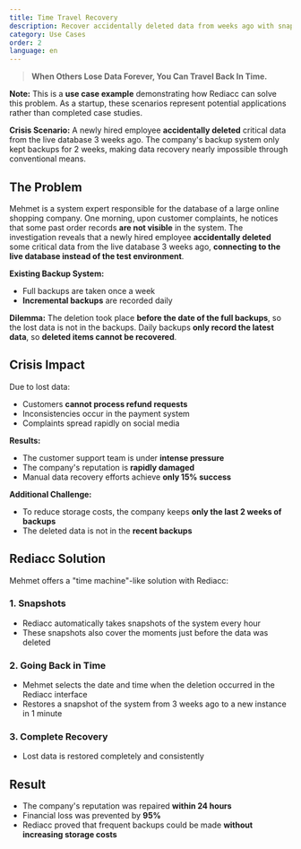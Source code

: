 ```yaml
---
title: Time Travel Recovery
description: Recover accidentally deleted data from weeks ago with snapshot-based time travel.
category: Use Cases
order: 2
language: en
---
```


> **When Others Lose Data Forever, You Can Travel Back In Time.**

**Note:** This is a **use case example** demonstrating how Rediacc can solve this problem. As a startup, these scenarios represent potential applications rather than completed case studies.

**Crisis Scenario:** A newly hired employee **accidentally deleted** critical data from the live database 3 weeks ago. The company's backup system only kept backups for 2 weeks, making data recovery nearly impossible through conventional means.

## The Problem

Mehmet is a system expert responsible for the database of a large online shopping company. One morning, upon customer complaints, he notices that some past order records **are not visible** in the system. The investigation reveals that a newly hired employee **accidentally deleted** some critical data from the live database 3 weeks ago, **connecting to the live database instead of the test environment**.

**Existing Backup System:**
* Full backups are taken once a week
* **Incremental backups** are recorded daily

**Dilemma:** The deletion took place **before the date of the full backups**, so the lost data is not in the backups. Daily backups **only record the latest data**, so **deleted items cannot be recovered**.

## Crisis Impact

Due to lost data:
* Customers **cannot process refund requests**
* Inconsistencies occur in the payment system
* Complaints spread rapidly on social media

**Results:**
* The customer support team is under **intense pressure**
* The company's reputation is **rapidly damaged**
* Manual data recovery efforts achieve **only 15% success**

**Additional Challenge:**
* To reduce storage costs, the company keeps **only the last 2 weeks of backups**
* The deleted data is not in the **recent backups**

## Rediacc Solution

Mehmet offers a "time machine"-like solution with Rediacc:

### 1. **Snapshots**
* Rediacc automatically takes snapshots of the system every hour
* These snapshots also cover the moments just before the data was deleted

### 2. **Going Back in Time**
* Mehmet selects the date and time when the deletion occurred in the Rediacc interface
* Restores a snapshot of the system from 3 weeks ago to a new instance in 1 minute

### 3. **Complete Recovery**
* Lost data is restored completely and consistently

## Result

* The company's reputation was repaired **within 24 hours**
* Financial loss was prevented by **95%**
* Rediacc proved that frequent backups could be made **without increasing storage costs**

